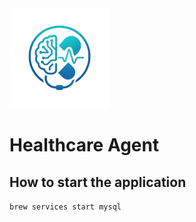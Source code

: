 <img src="docs/images/logo.png" alt="Healthcare AI Agent logo" width="160"> 

# Healthcare Agent 





## How to start the application

`brew services start mysql`